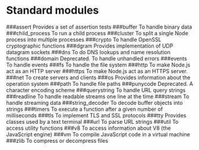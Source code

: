 # Standard modules
###assert
Provides a set of assertion tests
###buffer
To handle binary data
###child_process
To run a child process
###cluster
To split a single Node process into multiple processes
###crypto
To handle OpenSSL cryptographic functions
###dgram
Provides implementation of UDP datagram sockets
###dns
To do DNS lookups and name resolution functions
###domain
Deprecated. To handle unhandled errors
###events
To handle events
###fs
To handle the file system
###http
To make Node.js act as an HTTP server
###https
To make Node.js act as an HTTPS server.
###net
To create servers and clients
###os
Provides information about the operation system
###path
To handle file paths
###punycode
Deprecated. A character encoding scheme
###querystring
To handle URL query strings
###readline
To handle readable streams one line at the time
###stream
To handle streaming data
###string_decoder
To decode buffer objects into strings
###timers
To execute a function after a given number of milliseconds
###tls
To implement TLS and SSL protocols
###tty
Provides classes used by a text terminal
###url
To parse URL strings
###util
To access utility functions
###v8
To access information about V8 (the JavaScript engine)
###vm
To compile JavaScript code in a virtual machine
###zlib
To compress or decompress files
